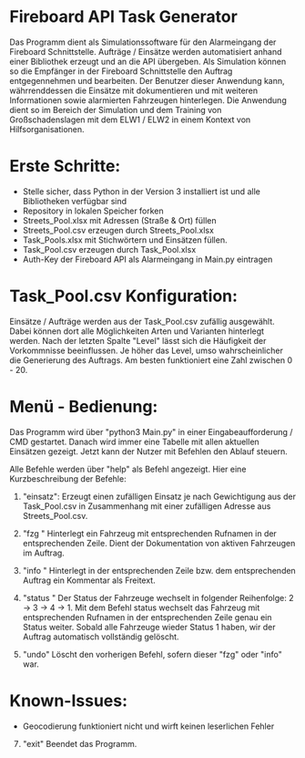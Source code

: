 # Fireboard API Task Generator
Das Programm dient als Simulationssoftware für den Alarmeingang der Fireboard Schnittstelle.
Aufträge / Einsätze werden automatisiert anhand einer Bibliothek erzeugt und an die API übergeben.
Als Simulation können so die Empfänger in der Fireboard Schnittstelle den Auftrag entgegennehmen und bearbeiten.
Der Benutzer dieser Anwendung kann, währrenddessen die Einsätze mit dokumentieren und mit weiteren Informationen sowie alarmierten Fahrzeugen hinterlegen.
Die Anwendung dient so im Bereich der Simulation und dem Training von Großschadenslagen mit dem ELW1 / ELW2 in einem Kontext von Hilfsorganisationen.

# Erste Schritte:
- Stelle sicher, dass Python in der Version 3 installiert ist und alle Bibliotheken verfügbar sind
- Repository in lokalen Speicher forken
- Streets_Pool.xlsx mit Adressen (Straße & Ort) füllen
- Streets_Pool.csv erzeugen durch Streets_Pool.xlsx
- Task_Pools.xlsx mit Stichwörtern und Einsätzen füllen.
- Task_Pool.csv erzeugen durch Task_Pool.xlsx
- Auth-Key der Fireboard API als Alarmeingang in Main.py eintragen

# Task_Pool.csv Konfiguration:
Einsätze / Aufträge werden aus der Task_Pool.csv zufällig ausgewählt. Dabei können dort alle Möglichkeiten Arten und Varianten hinterlegt werden. 
Nach der letzten Spalte "Level" lässt sich die Häufigkeit der Vorkommnisse beeinflussen. 
Je höher das Level, umso wahrscheinlicher die Generierung des Auftrags. Am besten funktioniert eine Zahl zwischen 0 - 20.

# Menü - Bedienung:
Das Programm wird über "python3 Main.py" in einer Eingabeaufforderung / CMD gestartet. 
Danach wird immer eine Tabelle mit allen aktuellen Einsätzen gezeigt. Jetzt kann der Nutzer mit Befehlen den Ablauf steuern.

Alle Befehle werden über "help" als Befehl angezeigt.
Hier eine Kurzbeschreibung der Befehle:
1. "einsatz":
Erzeugt einen zufälligen Einsatz je nach Gewichtigung aus der Task_Pool.csv in Zusammenhang mit einer zufälligen Adresse aus Streets_Pool.csv.

2. "fzg <zeile> <rufname>"
Hinterlegt ein Fahrzeug mit entsprechenden Rufnamen in der entsprechenden Zeile. Dient der Dokumentation von aktiven Fahrzeugen im Auftrag.

3. "info <zeile> <kommentar>"
Hinterlegt in der entsprechenden Zeile bzw. dem entsprechenden Auftrag ein Kommentar als Freitext.

4. "status <zeile> <fahrzeug-rufname>"
Der Status der Fahrzeuge wechselt in folgender Reihenfolge: 2 -> 3 -> 4 -> 1. Mit dem Befehl status wechselt das Fahrzeug mit entsprechenden Rufnamen in der entsprechenden Zeile genau ein Status weiter.
Sobald alle Fahrzeuge wieder Status 1 haben, wir der Auftrag automatisch vollständig gelöscht.

5. "undo"
Löscht den vorherigen Befehl, sofern dieser "fzg" oder "info" war.

# Known-Issues:
- Geocodierung funktioniert nicht und wirft keinen leserlichen Fehler

7. "exit"
Beendet das Programm.


